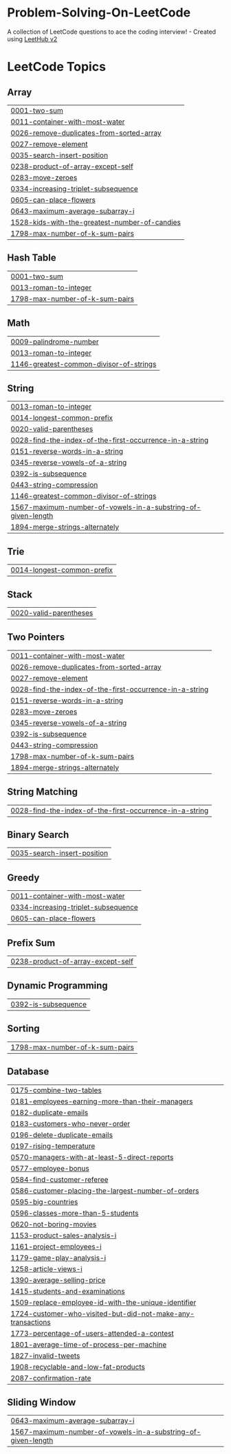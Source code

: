 # Problem-Solving-On-LeetCode
A collection of LeetCode questions to ace the coding interview! - Created using [LeetHub v2](https://github.com/arunbhardwaj/LeetHub-2.0)

<!---LeetCode Topics Start-->
# LeetCode Topics
## Array
|  |
| ------- |
| [0001-two-sum](https://github.com/AliBackSlash/Problem-Solving-On-LeetCode/tree/master/0001-two-sum) |
| [0011-container-with-most-water](https://github.com/AliBackSlash/Problem-Solving-On-LeetCode/tree/master/0011-container-with-most-water) |
| [0026-remove-duplicates-from-sorted-array](https://github.com/AliBackSlash/Problem-Solving-On-LeetCode/tree/master/0026-remove-duplicates-from-sorted-array) |
| [0027-remove-element](https://github.com/AliBackSlash/Problem-Solving-On-LeetCode/tree/master/0027-remove-element) |
| [0035-search-insert-position](https://github.com/AliBackSlash/Problem-Solving-On-LeetCode/tree/master/0035-search-insert-position) |
| [0238-product-of-array-except-self](https://github.com/AliBackSlash/Problem-Solving-On-LeetCode/tree/master/0238-product-of-array-except-self) |
| [0283-move-zeroes](https://github.com/AliBackSlash/Problem-Solving-On-LeetCode/tree/master/0283-move-zeroes) |
| [0334-increasing-triplet-subsequence](https://github.com/AliBackSlash/Problem-Solving-On-LeetCode/tree/master/0334-increasing-triplet-subsequence) |
| [0605-can-place-flowers](https://github.com/AliBackSlash/Problem-Solving-On-LeetCode/tree/master/0605-can-place-flowers) |
| [0643-maximum-average-subarray-i](https://github.com/AliBackSlash/Problem-Solving-On-LeetCode/tree/master/0643-maximum-average-subarray-i) |
| [1528-kids-with-the-greatest-number-of-candies](https://github.com/AliBackSlash/Problem-Solving-On-LeetCode/tree/master/1528-kids-with-the-greatest-number-of-candies) |
| [1798-max-number-of-k-sum-pairs](https://github.com/AliBackSlash/Problem-Solving-On-LeetCode/tree/master/1798-max-number-of-k-sum-pairs) |
## Hash Table
|  |
| ------- |
| [0001-two-sum](https://github.com/AliBackSlash/Problem-Solving-On-LeetCode/tree/master/0001-two-sum) |
| [0013-roman-to-integer](https://github.com/AliBackSlash/Problem-Solving-On-LeetCode/tree/master/0013-roman-to-integer) |
| [1798-max-number-of-k-sum-pairs](https://github.com/AliBackSlash/Problem-Solving-On-LeetCode/tree/master/1798-max-number-of-k-sum-pairs) |
## Math
|  |
| ------- |
| [0009-palindrome-number](https://github.com/AliBackSlash/Problem-Solving-On-LeetCode/tree/master/0009-palindrome-number) |
| [0013-roman-to-integer](https://github.com/AliBackSlash/Problem-Solving-On-LeetCode/tree/master/0013-roman-to-integer) |
| [1146-greatest-common-divisor-of-strings](https://github.com/AliBackSlash/Problem-Solving-On-LeetCode/tree/master/1146-greatest-common-divisor-of-strings) |
## String
|  |
| ------- |
| [0013-roman-to-integer](https://github.com/AliBackSlash/Problem-Solving-On-LeetCode/tree/master/0013-roman-to-integer) |
| [0014-longest-common-prefix](https://github.com/AliBackSlash/Problem-Solving-On-LeetCode/tree/master/0014-longest-common-prefix) |
| [0020-valid-parentheses](https://github.com/AliBackSlash/Problem-Solving-On-LeetCode/tree/master/0020-valid-parentheses) |
| [0028-find-the-index-of-the-first-occurrence-in-a-string](https://github.com/AliBackSlash/Problem-Solving-On-LeetCode/tree/master/0028-find-the-index-of-the-first-occurrence-in-a-string) |
| [0151-reverse-words-in-a-string](https://github.com/AliBackSlash/Problem-Solving-On-LeetCode/tree/master/0151-reverse-words-in-a-string) |
| [0345-reverse-vowels-of-a-string](https://github.com/AliBackSlash/Problem-Solving-On-LeetCode/tree/master/0345-reverse-vowels-of-a-string) |
| [0392-is-subsequence](https://github.com/AliBackSlash/Problem-Solving-On-LeetCode/tree/master/0392-is-subsequence) |
| [0443-string-compression](https://github.com/AliBackSlash/Problem-Solving-On-LeetCode/tree/master/0443-string-compression) |
| [1146-greatest-common-divisor-of-strings](https://github.com/AliBackSlash/Problem-Solving-On-LeetCode/tree/master/1146-greatest-common-divisor-of-strings) |
| [1567-maximum-number-of-vowels-in-a-substring-of-given-length](https://github.com/AliBackSlash/Problem-Solving-On-LeetCode/tree/master/1567-maximum-number-of-vowels-in-a-substring-of-given-length) |
| [1894-merge-strings-alternately](https://github.com/AliBackSlash/Problem-Solving-On-LeetCode/tree/master/1894-merge-strings-alternately) |
## Trie
|  |
| ------- |
| [0014-longest-common-prefix](https://github.com/AliBackSlash/Problem-Solving-On-LeetCode/tree/master/0014-longest-common-prefix) |
## Stack
|  |
| ------- |
| [0020-valid-parentheses](https://github.com/AliBackSlash/Problem-Solving-On-LeetCode/tree/master/0020-valid-parentheses) |
## Two Pointers
|  |
| ------- |
| [0011-container-with-most-water](https://github.com/AliBackSlash/Problem-Solving-On-LeetCode/tree/master/0011-container-with-most-water) |
| [0026-remove-duplicates-from-sorted-array](https://github.com/AliBackSlash/Problem-Solving-On-LeetCode/tree/master/0026-remove-duplicates-from-sorted-array) |
| [0027-remove-element](https://github.com/AliBackSlash/Problem-Solving-On-LeetCode/tree/master/0027-remove-element) |
| [0028-find-the-index-of-the-first-occurrence-in-a-string](https://github.com/AliBackSlash/Problem-Solving-On-LeetCode/tree/master/0028-find-the-index-of-the-first-occurrence-in-a-string) |
| [0151-reverse-words-in-a-string](https://github.com/AliBackSlash/Problem-Solving-On-LeetCode/tree/master/0151-reverse-words-in-a-string) |
| [0283-move-zeroes](https://github.com/AliBackSlash/Problem-Solving-On-LeetCode/tree/master/0283-move-zeroes) |
| [0345-reverse-vowels-of-a-string](https://github.com/AliBackSlash/Problem-Solving-On-LeetCode/tree/master/0345-reverse-vowels-of-a-string) |
| [0392-is-subsequence](https://github.com/AliBackSlash/Problem-Solving-On-LeetCode/tree/master/0392-is-subsequence) |
| [0443-string-compression](https://github.com/AliBackSlash/Problem-Solving-On-LeetCode/tree/master/0443-string-compression) |
| [1798-max-number-of-k-sum-pairs](https://github.com/AliBackSlash/Problem-Solving-On-LeetCode/tree/master/1798-max-number-of-k-sum-pairs) |
| [1894-merge-strings-alternately](https://github.com/AliBackSlash/Problem-Solving-On-LeetCode/tree/master/1894-merge-strings-alternately) |
## String Matching
|  |
| ------- |
| [0028-find-the-index-of-the-first-occurrence-in-a-string](https://github.com/AliBackSlash/Problem-Solving-On-LeetCode/tree/master/0028-find-the-index-of-the-first-occurrence-in-a-string) |
## Binary Search
|  |
| ------- |
| [0035-search-insert-position](https://github.com/AliBackSlash/Problem-Solving-On-LeetCode/tree/master/0035-search-insert-position) |
## Greedy
|  |
| ------- |
| [0011-container-with-most-water](https://github.com/AliBackSlash/Problem-Solving-On-LeetCode/tree/master/0011-container-with-most-water) |
| [0334-increasing-triplet-subsequence](https://github.com/AliBackSlash/Problem-Solving-On-LeetCode/tree/master/0334-increasing-triplet-subsequence) |
| [0605-can-place-flowers](https://github.com/AliBackSlash/Problem-Solving-On-LeetCode/tree/master/0605-can-place-flowers) |
## Prefix Sum
|  |
| ------- |
| [0238-product-of-array-except-self](https://github.com/AliBackSlash/Problem-Solving-On-LeetCode/tree/master/0238-product-of-array-except-self) |
## Dynamic Programming
|  |
| ------- |
| [0392-is-subsequence](https://github.com/AliBackSlash/Problem-Solving-On-LeetCode/tree/master/0392-is-subsequence) |
## Sorting
|  |
| ------- |
| [1798-max-number-of-k-sum-pairs](https://github.com/AliBackSlash/Problem-Solving-On-LeetCode/tree/master/1798-max-number-of-k-sum-pairs) |
## Database
|  |
| ------- |
| [0175-combine-two-tables](https://github.com/AliBackSlash/Problem-Solving-On-LeetCode/tree/master/0175-combine-two-tables) |
| [0181-employees-earning-more-than-their-managers](https://github.com/AliBackSlash/Problem-Solving-On-LeetCode/tree/master/0181-employees-earning-more-than-their-managers) |
| [0182-duplicate-emails](https://github.com/AliBackSlash/Problem-Solving-On-LeetCode/tree/master/0182-duplicate-emails) |
| [0183-customers-who-never-order](https://github.com/AliBackSlash/Problem-Solving-On-LeetCode/tree/master/0183-customers-who-never-order) |
| [0196-delete-duplicate-emails](https://github.com/AliBackSlash/Problem-Solving-On-LeetCode/tree/master/0196-delete-duplicate-emails) |
| [0197-rising-temperature](https://github.com/AliBackSlash/Problem-Solving-On-LeetCode/tree/master/0197-rising-temperature) |
| [0570-managers-with-at-least-5-direct-reports](https://github.com/AliBackSlash/Problem-Solving-On-LeetCode/tree/master/0570-managers-with-at-least-5-direct-reports) |
| [0577-employee-bonus](https://github.com/AliBackSlash/Problem-Solving-On-LeetCode/tree/master/0577-employee-bonus) |
| [0584-find-customer-referee](https://github.com/AliBackSlash/Problem-Solving-On-LeetCode/tree/master/0584-find-customer-referee) |
| [0586-customer-placing-the-largest-number-of-orders](https://github.com/AliBackSlash/Problem-Solving-On-LeetCode/tree/master/0586-customer-placing-the-largest-number-of-orders) |
| [0595-big-countries](https://github.com/AliBackSlash/Problem-Solving-On-LeetCode/tree/master/0595-big-countries) |
| [0596-classes-more-than-5-students](https://github.com/AliBackSlash/Problem-Solving-On-LeetCode/tree/master/0596-classes-more-than-5-students) |
| [0620-not-boring-movies](https://github.com/AliBackSlash/Problem-Solving-On-LeetCode/tree/master/0620-not-boring-movies) |
| [1153-product-sales-analysis-i](https://github.com/AliBackSlash/Problem-Solving-On-LeetCode/tree/master/1153-product-sales-analysis-i) |
| [1161-project-employees-i](https://github.com/AliBackSlash/Problem-Solving-On-LeetCode/tree/master/1161-project-employees-i) |
| [1179-game-play-analysis-i](https://github.com/AliBackSlash/Problem-Solving-On-LeetCode/tree/master/1179-game-play-analysis-i) |
| [1258-article-views-i](https://github.com/AliBackSlash/Problem-Solving-On-LeetCode/tree/master/1258-article-views-i) |
| [1390-average-selling-price](https://github.com/AliBackSlash/Problem-Solving-On-LeetCode/tree/master/1390-average-selling-price) |
| [1415-students-and-examinations](https://github.com/AliBackSlash/Problem-Solving-On-LeetCode/tree/master/1415-students-and-examinations) |
| [1509-replace-employee-id-with-the-unique-identifier](https://github.com/AliBackSlash/Problem-Solving-On-LeetCode/tree/master/1509-replace-employee-id-with-the-unique-identifier) |
| [1724-customer-who-visited-but-did-not-make-any-transactions](https://github.com/AliBackSlash/Problem-Solving-On-LeetCode/tree/master/1724-customer-who-visited-but-did-not-make-any-transactions) |
| [1773-percentage-of-users-attended-a-contest](https://github.com/AliBackSlash/Problem-Solving-On-LeetCode/tree/master/1773-percentage-of-users-attended-a-contest) |
| [1801-average-time-of-process-per-machine](https://github.com/AliBackSlash/Problem-Solving-On-LeetCode/tree/master/1801-average-time-of-process-per-machine) |
| [1827-invalid-tweets](https://github.com/AliBackSlash/Problem-Solving-On-LeetCode/tree/master/1827-invalid-tweets) |
| [1908-recyclable-and-low-fat-products](https://github.com/AliBackSlash/Problem-Solving-On-LeetCode/tree/master/1908-recyclable-and-low-fat-products) |
| [2087-confirmation-rate](https://github.com/AliBackSlash/Problem-Solving-On-LeetCode/tree/master/2087-confirmation-rate) |
## Sliding Window
|  |
| ------- |
| [0643-maximum-average-subarray-i](https://github.com/AliBackSlash/Problem-Solving-On-LeetCode/tree/master/0643-maximum-average-subarray-i) |
| [1567-maximum-number-of-vowels-in-a-substring-of-given-length](https://github.com/AliBackSlash/Problem-Solving-On-LeetCode/tree/master/1567-maximum-number-of-vowels-in-a-substring-of-given-length) |
<!---LeetCode Topics End-->